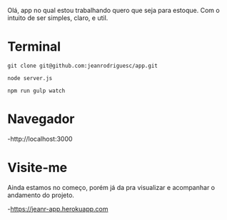 Olá, app no qual estou trabalhando quero que seja para estoque. Com o intuito de ser simples, claro, e util.

# Terminal
``` $
git clone git@github.com:jeanrodriguesc/app.git
```
``` $
node server.js
```
``` $
npm run gulp watch
``` 

# Navegador

-http://localhost:3000

# Visite-me 

Ainda estamos no começo, porém já da pra visualizar e acompanhar o andamento do projeto.

-https://jeanr-app.herokuapp.com
